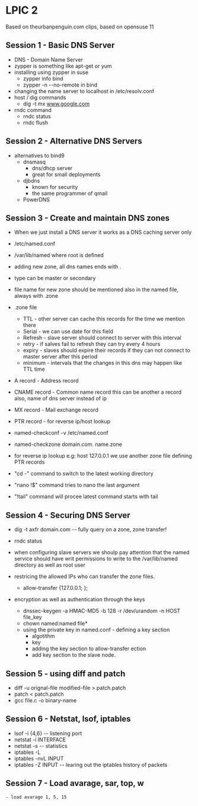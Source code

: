 LPIC 2
====
Based on theurbanpenguin.com clips, based on opensuse 11

Session 1 - Basic DNS Server
----------------
* DNS - Domain Name Server
* zypper is something like apt-get or yum
* installing using zypper in suse
	- zypper info bind
	- zypper -n --no-remote in bind
* changing the name server to localhost in /etc/resolv.conf
* host / dig commands
	- dig -t mx www.google.com
* rndc command
	- rndc status
	- rndc flush


Session 2 - Alternative DNS Servers
----------------
* alternatives to bind9
	- dnsmasq
		* dns/dhcp server
		* great for small deployments
	- djbdns
		* known for security
		* the same programmer of qmail
	- PowerDNS

Session 3 - Create and maintain DNS zones
----------------

* When we just install a DNS server it works as a DNS caching server only 
* /etc/named.conf
* /var/lib/named where root is defined
* adding new zone, all dns names ends with .
* type can be master or secondary
* file name for new zone should be mentioned also in the named file, always with .zone 
* .zone file
	- TTL - other server can cache this records for the time we mention there
	- Serial - we can use date for this field
	- Refresh - slave server should connect to server with this interval
	- retry - if salves fail to refresh they can try every 4 hours
	- expiry - slaves should expire their records if they can not connect to master server after this period
	- minimum - intervals that the changes in this dns may happen like TTL time
* A record - Address record
* CNAME record - Common name record this can be another a record also, name of dns server instead of ip
* MX record - Mail exchange record
* PTR record - for reverse ip/host lookup

* named-checkconf -v /etc/named.conf
* named-checkzone domain.com. name.zone 

* for reverse ip lookup e.g: host 127.0.0.1 we use another zone file defining PTR records 

* "cd -" command to switch to the latest working directory
* "nano !$" command tries to nano the last argument
* "!tail" command will procee latest command starts with tail

Session 4 - Securing DNS Server
---------------
* dig -t axfr domain.com  -- fully query on a zone, zone transfer!
* rndc status
* when configuring slave servers we shoulp pay attention that the named service should have writ permissions to write to the /var/lib/named directory as well as root user

* restricing the allowed IPs who can transfer the zone files.
	- allow-transfer {127.0.0.1; };
* encryption as well as authentication through the keys
	- dnssec-keygen -a HMAC-MD5 -b 128 -r /dev/urandom -n HOST file_key
	- chown named:named file*
	- using the private key in named.conf - defining a key section
		* algotithm 
		* key 
		* adding the key section to allow-transfer ection
		* add key section to the slave node.

Session 5 - using diff and patch
---------------

* diff -u orignal-file modified-file > patch.patch
* patch < patch.patch
* gcc file.c -o binary-name


Session 6 - Netstat, lsof, iptables
---------------

* lsof -i {4,6} -- listening port
* netstat -i INTERFACE
* netstat -s  -- statistics
* iptables -L
* iptables -nvL INPUT
* iptables -Z INPUT -- learing out the iptables history of packets

Session 7 - Load avarage, sar, top, w
---------------

	- load avarage 1, 5, 15

